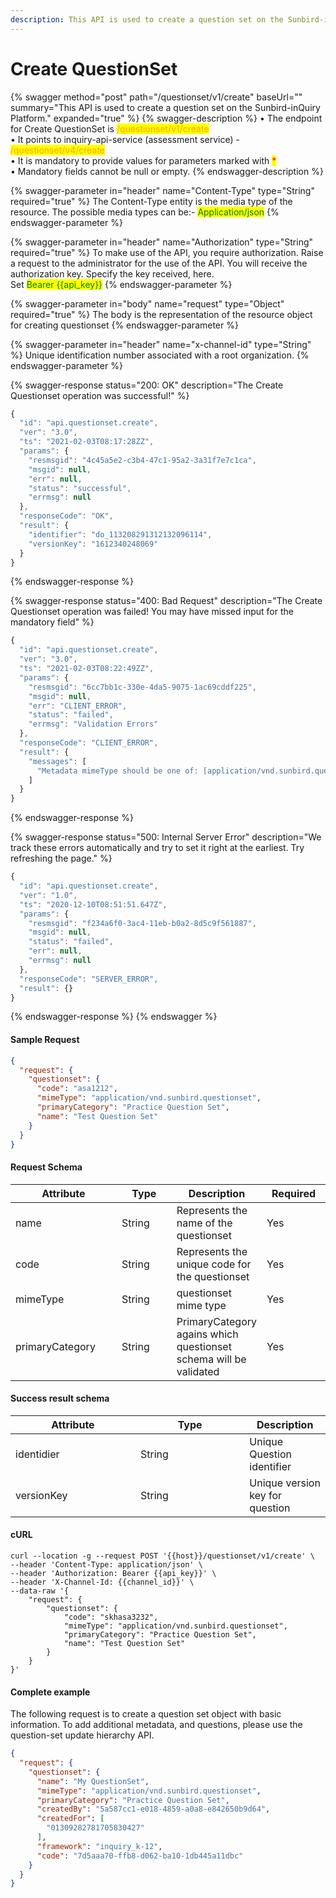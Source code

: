 ```yaml
---
description: This API is used to create a question set on the Sunbird-inQuiry Platform.
---
```


# Create QuestionSet

{% swagger method="post" path="/questionset/v1/create" baseUrl="" summary="This API is used to create a question set on the Sunbird-inQuiry Platform." expanded="true" %}
{% swagger-description %}
• The endpoint for Create QuestionSet is <mark style="color:orange;">/questionset/v1/create</mark>\
• It points to inquiry-api-service (assessment service) - <mark style="color:orange;">/questionset/v4/create</mark>\
• It is mandatory to provide values for parameters marked with <mark style="color:red;">\*</mark>\
• Mandatory fields cannot be null or empty.
{% endswagger-description %}

{% swagger-parameter in="header" name="Content-Type" type="String" required="true" %}
The Content-Type entity is the media type of the resource. The possible media types can be:- <mark style="color:green;">Application/json</mark>
{% endswagger-parameter %}

{% swagger-parameter in="header" name="Authorization" type="String" required="true" %}
To make use of the API, you require authorization. Raise a request to the administrator for the use of the API. You will receive the authorization key. Specify the key received, here.\
Set <mark style="color:green;">Bearer \{{api\_key\}}</mark>
{% endswagger-parameter %}

{% swagger-parameter in="body" name="request" type="Object" required="true" %}
The body is the representation of the resource object for creating questionset&#x20;
{% endswagger-parameter %}

{% swagger-parameter in="header" name="x-channel-id" type="String" %}
Unique identification number associated with a root organization.
{% endswagger-parameter %}

{% swagger-response status="200: OK" description="The Create Questionset operation was successful!" %}
```javascript
{
  "id": "api.questionset.create",
  "ver": "3.0",
  "ts": "2021-02-03T08:17:28ZZ",
  "params": {
    "resmsgid": "4c45a5e2-c3b4-47c1-95a2-3a31f7e7c1ca",
    "msgid": null,
    "err": null,
    "status": "successful",
    "errmsg": null
  },
  "responseCode": "OK",
  "result": {
    "identifier": "do_113208291312132096114",
    "versionKey": "1612340248069"
  }
}
```
{% endswagger-response %}

{% swagger-response status="400: Bad Request" description="The Create Questionset operation was failed! You may have missed input for the mandatory field" %}
```javascript
{
  "id": "api.questionset.create",
  "ver": "3.0",
  "ts": "2021-02-03T08:22:49ZZ",
  "params": {
    "resmsgid": "6cc7bb1c-330e-4da5-9075-1ac69cddf225",
    "msgid": null,
    "err": "CLIENT_ERROR",
    "status": "failed",
    "errmsg": "Validation Errors"
  },
  "responseCode": "CLIENT_ERROR",
  "result": {
    "messages": [
      "Metadata mimeType should be one of: [application/vnd.sunbird.questionset]"
    ]
  }
}
```
{% endswagger-response %}

{% swagger-response status="500: Internal Server Error" description="We track these errors automatically and try to set it right at the earliest. Try refreshing the page." %}
```javascript
{
  "id": "api.questionset.create",
  "ver": "1.0",
  "ts": "2020-12-10T08:51:51.647Z",
  "params": {
    "resmsgid": "f234a6f0-3ac4-11eb-b0a2-8d5c9f561887",
    "msgid": null,
    "status": "failed",
    "err": null,
    "errmsg": null
  },
  "responseCode": "SERVER_ERROR",
  "result": {}
}
```
{% endswagger-response %}
{% endswagger %}

#### Sample Request

```json
{
  "request": {
    "questionset": {
      "code": "asa1212",
      "mimeType": "application/vnd.sunbird.questionset",
      "primaryCategory": "Practice Question Set",
      "name": "Test Question Set"
    }
  }
}
```

#### Request Schema

<table><thead><tr><th width="180">Attribute</th><th width="99">Type</th><th>Description</th><th width="102">Required</th></tr></thead><tbody><tr><td>name</td><td>String</td><td>Represents the name of the questionset</td><td>Yes</td></tr><tr><td>code</td><td>String</td><td>Represents the unique code for the questionset</td><td>Yes</td></tr><tr><td>mimeType</td><td>String</td><td>questionset mime type</td><td>Yes</td></tr><tr><td>primaryCategory</td><td>String</td><td>PrimaryCategory agains which questionset schema will be validated</td><td>Yes</td></tr></tbody></table>

#### Success result schema

<table><thead><tr><th width="184">Attribute</th><th width="158.33333333333331">Type</th><th>Description</th></tr></thead><tbody><tr><td>identidier</td><td>String</td><td>Unique Question identifier</td></tr><tr><td>versionKey</td><td>String</td><td>Unique version key for question</td></tr></tbody></table>

#### cURL

```shell
curl --location -g --request POST '{{host}}/questionset/v1/create' \
--header 'Content-Type: application/json' \
--header 'Authorization: Bearer {{api_key}}' \
--header 'X-Channel-Id: {{channel_id}}' \
--data-raw '{
    "request": {
        "questionset": {
            "code": "skhasa3232",
            "mimeType": "application/vnd.sunbird.questionset",
            "primaryCategory": "Practice Question Set",
            "name": "Test Question Set"
        }
    }
}'
```

#### Complete example

The following request is to create a question set object with basic information. To add additional metadata, and questions, please use the question-set update hierarchy API.

```json
{
  "request": {
    "questionset": {
      "name": "My QuestionSet",
      "mimeType": "application/vnd.sunbird.questionset",
      "primaryCategory": "Practice Question Set",
      "createdBy": "5a587cc1-e018-4859-a0a8-e842650b9d64",
      "createdFor": [
        "01309282781705830427"
      ],
      "framework": "inquiry_k-12",
      "code": "7d5aaa70-ffb8-d062-ba10-1db445a11dbc"
    }
  }
}
```
